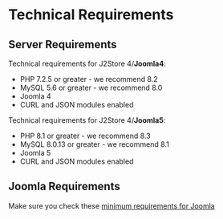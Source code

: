# Technical Requirements

## Server Requirements <a href="#server-requirements" id="server-requirements"></a>

Technical requirements for J2Store 4/**Joomla4**:

* PHP 7.2.5 or greater - we recommend 8.2
* MySQL 5.6 or greater - we recommend 8.0
* Joomla 4
* CURL and JSON modules enabled

Technical requirements for J2Store 4/**Joomla5**:

* PHP 8.1 or greater - we recommend 8.3
* MySQL 8.0.13 or greater - we recommend 8.1
* Joomla 5
* CURL and JSON modules enabled

## Joomla Requirements <a href="#joomla-requirements" id="joomla-requirements"></a>

Make sure you check these [minimum requirements for Joomla](https://manual.joomla.org/docs/next/get-started/technical-requirements/)
